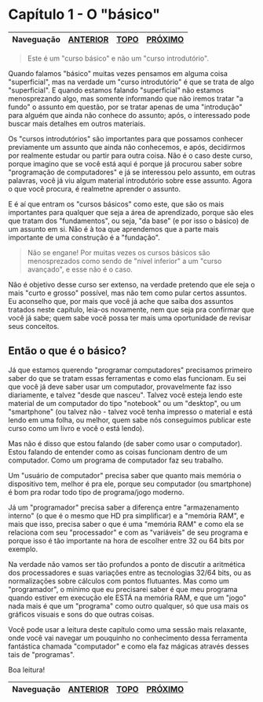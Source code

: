Capítulo 1 - O "básico"
=======================

Naveguação | [ANTERIOR][_A] | [TOPO][_H] | [PRÓXIMO][_P]
-----------|----------------|------------|--------------

> Este é um "curso básico" e  não um "curso introdutório".

Quando falamos "básico" muitas vezes pensamos em alguma coisa "superficial", mas na verdade um "curso introdutório" é que se trata de algo "superficial". E quando estamos falando "superficial" não estamos menosprezando algo, mas somente informando que não iremos tratar "a fundo" o assunto em questão, por se tratar apenas de uma "introdução" para alguém que ainda não conhece do assunto; após, o interessado pode buscar mais detalhes em outros materiais.

Os "cursos introdutórios" são importantes para que possamos conhecer previamente um assunto que ainda não conhecemos, e após, decidirmos por realmente estudar ou partir para outra coisa. Não é o caso deste curso, porque imagino que se você está aqui é porque já procurou saber sobre "programação de computadores" e já se interessou pelo assunto, em outras palavras, você já viu algum material introdutório sobre esse assunto. Agora o que você procura, é realmetne aprender o assunto.

E é aí que entram os "cursos básicos" como este, que são os mais importantes para qualquer que seja a área de aprendizado, porque são eles que tratam dos "fundamentos", ou seja, "da base" (e por isso o básico) de um assunto em si. Não é à toa que aprendemos que a parte mais importante de uma construção é a "fundação".

> Não se engane! Por muitas vezes os cursos básicos são menosprezados como sendo de "nível inferior" a um "curso avançado", e esse não é o caso.

Não é objetivo desse curso ser extenso, na verdade pretendo que ele seja o mais "curto e grosso" possível, mas não tem como pular certos assuntos. Eu aconselho que, por mais que você já ache que saiba dos assuntos tratados neste capítulo, leia-os novamente, nem que seja pra confirmar que você já sabe; quem sabe você possa ter mais uma oportunidade de revisar seus conceitos.

## Então o que é o básico?

Já que estamos querendo "programar computadores" precisamos primeiro saber do que se tratam essas ferramentas e como elas funcionam. Eu sei que você já deve saber usar um computador, provavelmente faz isso diariamente, e talvez "desde que nasceu". Talvez você esteja lendo este material de um computador do tipo "notebook" ou um "desktop", ou um "smartphone" (ou talvez não - talvez você tenha impresso o material e está lendo em uma folha, ou melhor, quem sabe nós conseguimos publicar este curso como um livro e você o está lendo).

Mas não é disso que estou falando (de saber como usar o computador). Estou falando de entender como as coisas funcionam dentro de um computador. Como um programa de computador faz seu trabalho.

Um "usuário de computador" precisa saber que quanto mais memória o dispositivo tem, melhor é pra ele, porque seu computador (ou smartphone) é bom pra rodar todo tipo de programa/jogo moderno.

Já um "programador" precisa saber a diferença entre "armazenamento interno" (o que é o mesmo que HD pra simplificar) e a "memória RAM", e mais que isso, precisa saber o que é uma "memória RAM" e como ela se relaciona com seu "processador" e com as "variáveis" de seu programa e porque isso é tão importante na hora de escolher entre 32 ou 64 bits por exemplo.

Na verdade não vamos ser tão profundos a ponto de discutir a aritmética dos processadores e suas variações entre as tecnologias 32/64 bits, ou as normalizações sobre cálculos com pontos flutuantes. Mas como um "programador", o mínimo que eu precisarei saber é que meu programa quando estiver em execução ele ESTÁ na memória RAM, e que um "jogo" nada mais é que um "programa" como outro qualquer, só que usa mais os gráficos visuais e sons do que outras coisas.

Você pode usar a leitura deste capítulo como uma sessão mais relaxante, onde você vai navegar um pouquinho no conhecimento dessa ferramenta fantástica chamada "computador" e como ela faz mágicas através desses tais de "programas".

Boa leitura!

Naveguação | [ANTERIOR][_A] | [TOPO][_H] | [PRÓXIMO][_P]
-----------|----------------|------------|--------------

<!-- Links de navegação -->
[_A]: ../intro.md "Introdução"
[_H]: ../index.md "Topo"
[_P]: ./computers.md "O mundo dos computadores"

<!-- Outros links -->
